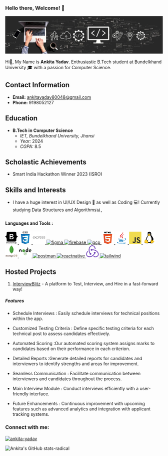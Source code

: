 
<h3> Hello there, Welcome! 👋 </h3>

[![Header](./header.png)](https://www.linkedin.com/in/ankita-yadav-a5056a254/)

<p> Hi👋, My Name is <strong>Ankita Yadav</strong>. Enthusiastic B.Tech student at Bundelkhand University 🎓 with a passion for Computer Science. </p>

## Contact Information
- **Email:** ankitayadav80048@gmail.com
- **Phone:** 9198052127

## Education
- **B.Tech in Computer Science**
  - *IET, Bundelkhand University, Jhansi*
  - *Year:* 2024
  - *CGPA:* 8.5
## Scholastic Achievements
- Smart India Hackathon Winner 2023 (ISRO)

## Skills and Interests
- I have a huge interest in UI/UX Design 🎨 as well as Coding 💻! Currently studying Data Structures and Algorithms📊, 

<h4 align="left">Languages and Tools : </h4>
<a href="https://getbootstrap.com" target="_blank" rel="noreferrer"> <img src="https://raw.githubusercontent.com/devicons/devicon/master/icons/bootstrap/bootstrap-plain-wordmark.svg" alt="bootstrap" width="40" height="40"/> </a> <a href="https://www.w3schools.com/css/" target="_blank" rel="noreferrer"> <img src="https://raw.githubusercontent.com/devicons/devicon/master/icons/css3/css3-original-wordmark.svg" alt="css3" width="40" height="40"/> </a> <a href="https://expressjs.com" target="_blank" rel="noreferrer"> <img src="https://raw.githubusercontent.com/devicons/devicon/master/icons/express/express-original-wordmark.svg" alt="express" width="40" height="40"/> </a> <a href="https://www.figma.com/" target="_blank" rel="noreferrer"> <img src="https://www.vectorlogo.zone/logos/figma/figma-icon.svg" alt="figma" width="40" height="40"/> </a> <a href="https://firebase.google.com/" target="_blank" rel="noreferrer"> <img src="https://www.vectorlogo.zone/logos/firebase/firebase-icon.svg" alt="firebase" width="40" height="40"/> </a> <a href="https://cloud.google.com" target="_blank" rel="noreferrer"> <img src="https://www.vectorlogo.zone/logos/google_cloud/google_cloud-icon.svg" alt="gcp" width="40" height="40"/> </a> <a href="https://www.w3.org/html/" target="_blank" rel="noreferrer"> <img src="https://raw.githubusercontent.com/devicons/devicon/master/icons/html5/html5-original-wordmark.svg" alt="html5" width="40" height="40"/> </a> <a href="https://www.java.com" target="_blank" rel="noreferrer"> <img src="https://raw.githubusercontent.com/devicons/devicon/master/icons/java/java-original.svg" alt="java" width="40" height="40"/> </a> <a href="https://developer.mozilla.org/en-US/docs/Web/JavaScript" target="_blank" rel="noreferrer"> <img src="https://raw.githubusercontent.com/devicons/devicon/master/icons/javascript/javascript-original.svg" alt="javascript" width="40" height="40"/> </a>  <a href="https://www.linux.org/" target="_blank" rel="noreferrer"> <img src="https://raw.githubusercontent.com/devicons/devicon/master/icons/linux/linux-original.svg" alt="linux" width="40" height="40"/> </a> <a href="https://www.mongodb.com/" target="_blank" rel="noreferrer"> <img src="https://raw.githubusercontent.com/devicons/devicon/master/icons/mongodb/mongodb-original-wordmark.svg" alt="mongodb" width="40" height="40"/> </a> <a href="https://nodejs.org" target="_blank" rel="noreferrer"> <img src="https://raw.githubusercontent.com/devicons/devicon/master/icons/nodejs/nodejs-original-wordmark.svg" alt="nodejs" width="40" height="40"/> </a> <a href="https://postman.com" target="_blank" rel="noreferrer"> <img src="https://www.vectorlogo.zone/logos/getpostman/getpostman-icon.svg" alt="postman" width="40" height="40"/> </a> <a href="https://reactnative.dev/" target="_blank" rel="noreferrer"> <img src="https://reactnative.dev/img/header_logo.svg" alt="reactnative" width="40" height="40"/> </a> <a href="https://redux.js.org" target="_blank" rel="noreferrer"> <img src="https://raw.githubusercontent.com/devicons/devicon/master/icons/redux/redux-original.svg" alt="redux" width="40" height="40"/> </a> <a href="https://tailwindcss.com/" target="_blank" rel="noreferrer"> <img src="https://www.vectorlogo.zone/logos/tailwindcss/tailwindcss-icon.svg" alt="tailwind" width="40" height="40"/> </a>  </p>



## Hosted Projects

1. [InterviewBlitz](https://interview-blitz.vercel.app/) - A platform to Test, Interview, and Hire in a fast-forward way! 

##### Features

-  Schedule Interviews :  Easily schedule interviews for technical positions within the app.

- Customized Testing Criteria : Define specific testing criteria for each technical post to assess candidates effectively.

- Automated Scoring  :Our automated scoring system assigns marks to candidates based on their performance in each criterion.

- Detailed Reports :Generate detailed reports for candidates and interviewers to identify strengths and areas for improvement.

- Seamless Communication : Facilitate communication between interviewers and candidates throughout the process.

- Main Interview Module  : Conduct interviews efficiently with a user-friendly interface.

- Future Enhancements : Continuous improvement with upcoming features such as advanced analytics and integration with applicant tracking systems.
  

<h3 align="left">Connect with me:</h3>
<p align="left">
<a href=="https://www.linkedin.com/in/ankita-yadav-a5056a254/" target="blank"><img align="center" src="https://raw.githubusercontent.com/rahuldkjain/github-profile-readme-generator/master/src/images/icons/Social/linked-in-alt.svg" alt="ankita-yadav" height="30" width="40" /></a>
<!-- <a href="https://leetcode.com/yadav_ankita/" target="blank"><img align="center" src="https://raw.githubusercontent.com/rahuldkjain/github-profile-readme-generator/master/src/images/icons/Social/leet-code.svg" alt="ankitayadav" height="30" width="40" /></a> -->
<!-- </a> -->
</p>


![Ankita's GitHub stats-radical](https://github-readme-stats.vercel.app/api?username=ankita132003&show_icons=true&theme=transparent)

